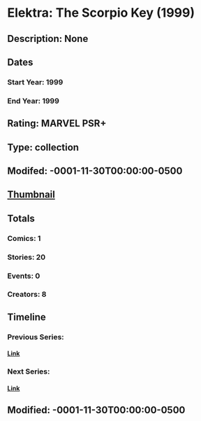 # Elektra: The Scorpio Key (1999)
## Description: None
## Dates
### Start Year: 1999
### End Year: 1999
## Rating: MARVEL PSR+
## Type: collection
## Modifed: -0001-11-30T00:00:00-0500
## [Thumbnail](http://i.annihil.us/u/prod/marvel/i/mg/3/e0/4bc670974752e.jpg)
## Totals
### Comics: 1
### Stories: 20
### Events: 0
### Creators: 8
## Timeline
### Previous Series: 
#### [Link]()
### Next Series: 
#### [Link]()
## Modified: -0001-11-30T00:00:00-0500